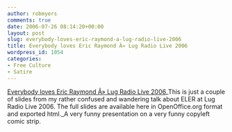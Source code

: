```yaml
---
author: robmyers
comments: true
date: 2006-07-26 08:14:20+00:00
layout: post
slug: everybody-loves-eric-raymond-a-lug-radio-live-2006
title: Everybody loves Eric Raymond Â» Lug Radio Live 2006
wordpress_id: 1054
categories:
- Free Culture
- Satire
---
```


[Everybody loves Eric Raymond Â» Lug Radio Live 2006](http://geekz.co.uk/lovesraymond/archive/lug-radio-live-2006)_This is just a couple of slides from my rather confused and wandering talk about ELER at Lug Radio Live 2006. The full slides are available here in OpenOffice.org format and exported html._A very funny presentation on a very funny copyleft comic strip.

